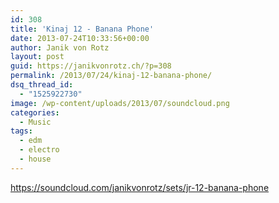 ```yaml
---
id: 308
title: 'Kinaj 12 - Banana Phone'
date: 2013-07-24T10:33:56+00:00
author: Janik von Rotz
layout: post
guid: https://janikvonrotz.ch/?p=308
permalink: /2013/07/24/kinaj-12-banana-phone/
dsq_thread_id:
  - "1525922730"
image: /wp-content/uploads/2013/07/soundcloud.png
categories:
  - Music
tags:
  - edm
  - electro
  - house
---
```

https://soundcloud.com/janikvonrotz/sets/jr-12-banana-phone